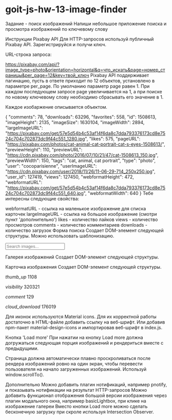 # goit-js-hw-13-image-finder

Задание - поиск изображений Напиши небольшое приложение поиска и просмотра
изображений по ключевому слову

Инструкции Pixabay API Для HTTP-запросов используй публичный Pixabay API.
Зарегистрируйся и получи ключ.

URL-строка запроса:

https://pixabay.com/api/?image_type=photo&orientation=horizontal&q=что_искать&page=номер_страницы&per_page=12&key=твой_ключ
Pixabay API поддерживает пагинацию, пусть в ответе приходит по 12 объектов,
установлено в параметре per_page. По умолчанию параметр page равен 1. При каждом
последующем запросе page увеличивается на 1, а при поиске по новому ключевому
слову необходимо сбрасывать его значение в 1.

Каждое изобаржение описывается объектом.

{ "comments": 78, "downloads": 63296, "favorites": 558, "id": 1508613,
"imageHeight": 2135, "imageSize": 1630104, "imageWidth": 2894, "largeImageURL":
"https://pixabay.com/get/57e5d54b4c53af14f6da8c7dda793376173cd8e7524c704c702873dc9f44c551_1280.jpg",
"likes": 575, "pageURL":
"https://pixabay.com/photos/cat-animal-cat-portrait-cat-s-eyes-1508613/",
"previewHeight": 110, "previewURL":
"https://cdn.pixabay.com/photo/2016/07/10/21/47/cat-1508613_150.jpg",
"previewWidth": 150, "tags": "cat, animal, cat portrait", "type": "photo",
"user": "cocoparisienne", "userImageURL":
"https://cdn.pixabay.com/user/2018/11/26/11-06-29-714_250x250.jpg", "user_id":
127419, "views": 127450, "webformatHeight": 472, "webformatURL":
"https://pixabay.com/get/57e5d54b4c53af14f6da8c7dda793376173cd8e7524c704c702873dc9f44c551_640.jpg",
"webformatWidth": 640 } Тебе интересны следующие свойства:

webformatURL - ссылка на маленькое изображение для списка карточек
largeImageURL - ссылка на большое изображение (смотри пункт 'дополнительно')
likes - количество лайков views - количество просмотров comments - количество
комментариев downloads - количество загрузок Форма поиска Создает DOM-элемент
следующей структуры. Можно использовать шаблонизацию.

<form class="search-form" id="search-form">
  <input
    type="text"
    name="query"
    autocomplete="off"
    placeholder="Search images..."
  />
</form>
Галерея изображений
Создает DOM-элемент следующей структуры.

<ul class="gallery">
  <!-- Список <li> с карточками изображений -->
</ul>
Карточка изображения
Создает DOM-элемент следующей структуры.

<div class="photo-card">
  <img src="" alt="" />

  <div class="stats">
    <p class="stats-item">
      <i class="material-icons">thumb_up</i>
      1108
    </p>
    <p class="stats-item">
      <i class="material-icons">visibility</i>
      320321
    </p>
    <p class="stats-item">
      <i class="material-icons">comment</i>
      129
    </p>
    <p class="stats-item">
      <i class="material-icons">cloud_download</i>
      176019
    </p>
  </div>
</div>
Для иконок используются Material icons. Для их корректной работы достаточно в HTML-файле добавить ссылку на веб-шрифт.

<link
  href="https://fonts.googleapis.com/icon?family=Material+Icons"
  rel="stylesheet"
/>
Или добавив npm-пакет material-design-icons и импортировав веб-шрифт в index.js.

Кнопка 'Load more' При нажатии на кнопку Load more должна догружаться следующая
порция изображений и рендериться вместе с предыдущими.

Страница должна автоматически плавно проскроливаться после рендера изображений
ровно на один экран, чтобы перевести пользователя на начало загруженных
изображений. Используй window.scrollTo().

Дополнительно Можно добавить плагин нотификаций, например pnotify, и показывать
нотификации на результат HTTP-запросов Можно добавить функционал отображения
большой версии изображения через плагин модального окна, например basicLightbox,
при клике на изображение галереи Вместо кнопки Load more можно сделать
бесконечную загрузку при скроле используя Intersection Observer.
